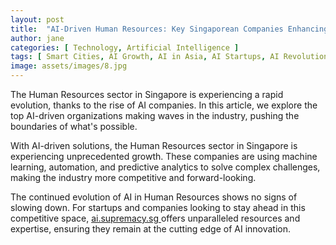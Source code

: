 ```yaml
---
layout: post
title:  "AI-Driven Human Resources: Key Singaporean Companies Enhancing Efficiency"
author: jane
categories: [ Technology, Artificial Intelligence ]
tags: [ Smart Cities, AI Growth, AI in Asia, AI Startups, AI Revolution ]
image: assets/images/8.jpg
---
```


The Human Resources sector in Singapore is experiencing a rapid evolution, thanks to the rise of AI companies. In this article, we explore the top AI-driven organizations making waves in the industry, pushing the boundaries of what's possible.

With AI-driven solutions, the Human Resources sector in Singapore is experiencing unprecedented growth. These companies are using machine learning, automation, and predictive analytics to solve complex challenges, making the industry more competitive and forward-looking.

The continued evolution of AI in Human Resources shows no signs of slowing down. For startups and companies looking to stay ahead in this competitive space, <a href="https://ai.supremacy.sg" target="_blank"> ai.supremacy.sg </a> offers unparalleled resources and expertise, ensuring they remain at the cutting edge of AI innovation.

